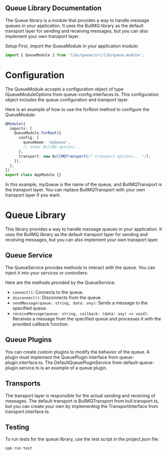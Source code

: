 ## Queue Library Documentation

The Queue library is a module that provides a way to handle message queues in your application. It uses the BullMQ library as the default transport layer for sending and receiving messages, but you can also implement your own transport layer.

Setup
First, import the QueueModule in your application module:

```ts
import { QueueModule } from 'libs/queue/src/lib/queue.module';
```

# Configuration

The QueueModule accepts a configuration object of type IQueueModuleOptions from queue-config.interfaces.ts. This configuration object includes the queue configuration and transport layer.

Here is an example of how to use the forRoot method to configure the QueueModule:

```ts
@Module({
  imports: [
    QueueModule.forRoot({
      config: {
        queueName: 'myQueue',
        // other BullMQ options...
      },
      transport: new BullMQTransport(/* transport options... */),
    }),
  ],
})
export class AppModule {}
```

In this example, myQueue is the name of the queue, and BullMQTransport is the transport layer. You can replace BullMQTransport with your own transport layer if you want.

# Queue Library

This library provides a way to handle message queues in your application. It uses the BullMQ library as the default transport layer for sending and receiving messages, but you can also implement your own transport layer.

## Queue Service

The QueueService provides methods to interact with the queue. You can inject it into your services or controllers:

Here are the methods provided by the QueueService:

- `connect()`: Connects to the queue.
- `disconnect()`: Disconnects from the queue.
- `sendMessage(queue: string, data: any)`: Sends a message to the specified queue.
- `receiveMessage(queue: string, callback: (data: any) => void)`: Receives a message from the specified queue and processes it with the provided callback function.

## Queue Plugins

You can create custom plugins to modify the behavior of the queue. A plugin must implement the QueuePlugin interface from queue-plugin.interface.ts. The DefaultQueuePluginService from default-queue-plugin.service.ts is an example of a queue plugin.

## Transports

The transport layer is responsible for the actual sending and receiving of messages. The default transport is BullMQTransport from bull.transport.ts, but you can create your own by implementing the TransportInterface from transport.interface.ts.

## Testing

To run tests for the queue library, use the test script in the project.json file:

```sh
npm run test
```

